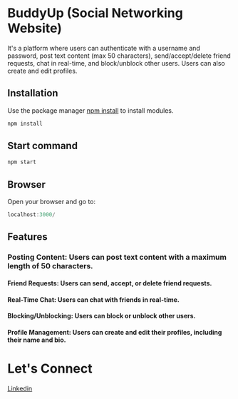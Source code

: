 # BuddyUp (Social Networking Website)

It's a platform where users can authenticate with a username and password, post text content (max 50 characters), send/accept/delete friend requests, chat in real-time, and block/unblock other users. Users can also create and edit profiles.

## Installation

Use the package manager [npm install](https://docs.npmjs.com/cli/v10/commands/npm-install) to install modules.

```bash
npm install
```

## Start command

```javascript
npm start
```

## Browser

Open your browser and go to:
```javascript
localhost:3000/
```
## Features
### Posting Content: Users can post text content with a maximum length of 50 characters.

#### Friend Requests: Users can send, accept, or delete friend requests.

#### Real-Time Chat: Users can chat with friends in real-time.

#### Blocking/Unblocking: Users can block or unblock other users.

#### Profile Management: Users can create and edit their profiles, including their name and bio.

# Let's Connect 
[Linkedin](https://www.linkedin.com/in/ravi-sinhmar-b66124256/)